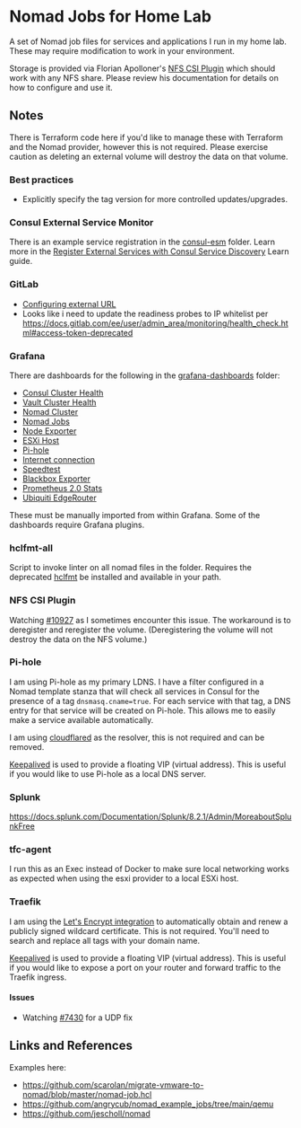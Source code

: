 # Nomad Jobs for Home Lab

A set of Nomad job files for services and applications I run in my home lab. These may require modification to work in your environment.

Storage is provided via Florian Apolloner's [NFS CSI Plugin](https://gitlab.com/rocketduck/csi-plugin-nfs) which should work with any NFS share. Please review his documentation for details on how to configure and use it.

## Notes
There is Terraform code here if you'd like to manage these with Terraform and the Nomad provider, however this is not required. Please exercise caution as deleting an external volume will destroy the data on that volume.

### Best practices
- Explicitly specify the tag version for more controlled updates/upgrades.

### Consul External Service Monitor
There is an example service registration in the [consul-esm](./consul-esm) folder. Learn more in the [Register External Services with Consul Service Discovery](https://learn.hashicorp.com/tutorials/consul/service-registration-external-services) Learn guide. 

### GitLab
- [Configuring external URL](https://gitlab.com/gitlab-org/omnibus-gitlab/-/blob/master/doc/settings/configuration.md#configuring-the-external-url-for-gitlab)
- Looks like i need to update the readiness probes to IP whitelist per https://docs.gitlab.com/ee/user/admin_area/monitoring/health_check.html#access-token-deprecated

### Grafana
There are dashboards for the following in the [grafana-dashboards](./grafana-dashboards) folder:
- [Consul Cluster Health](https://github.com/tradel/vault-consul-monitoring/blob/master/dashboards/consul_cluster_health.json)
- [Vault Cluster Health](https://github.com/tradel/vault-consul-monitoring/blob/master/dashboards/vault_cluster_health.json)
- [Nomad Cluster](https://github.com/bitrockteam/caravan-application-support/blob/release/caravan-0.1/grafana_dashboards/nomad-cluster_rev1.json)
- [Nomad Jobs](https://github.com/bitrockteam/caravan-application-support/blob/release/caravan-0.1/grafana_dashboards/nomad-jobs_rev1.json)
- [Node Exporter](https://github.com/bitrockteam/caravan-application-support/blob/release/caravan-0.1/grafana_dashboards/node-exporter_rev1.json)
- [ESXi Host](https://grafana.com/grafana/dashboards/10076)
- [Pi-hole](https://grafana.com/grafana/dashboards/10176)
- [Internet connection](https://github.com/geerlingguy/internet-pi/blob/master/internet-monitoring/grafana/provisioning/dashboards/internet-connection.json)
- [Speedtest](https://github.com/MiguelNdeCarvalho/speedtest-exporter/blob/main/Dashboard/Speedtest%20Dashboard-1609529464845.json)
- [Blackbox Exporter](https://grafana.com/grafana/dashboards/7587)
- [Prometheus 2.0 Stats](https://github.com/grafana/grafana/blob/main/public/app/plugins/datasource/prometheus/dashboards/prometheus_2_stats.json)
- [Ubiquiti EdgeRouter](https://github.com/WaterByWind/grafana-dashboards/tree/master/UBNT-EdgeRouter)

These must be manually imported from within Grafana. Some of the dashboards require Grafana plugins.

### hclfmt-all
Script to invoke linter on all nomad files in the folder. Requires the deprecated [hclfmt](https://github.com/fatih/hclfmt) be installed and available in your path.

### NFS CSI Plugin
Watching [#10927](https://github.com/hashicorp/nomad/issues/10927) as I sometimes encounter this issue. The workaround is to deregister and reregister the volume. (Deregistering the volume will not destroy the data on the NFS volume.)

### Pi-hole
I am using Pi-hole as my primary LDNS. I have a filter configured in a Nomad template stanza that will check all services in Consul for the presence of a tag `dnsmasq.cname=true`. For each service with that tag, a DNS entry for that service will be created on Pi-hole. This allows me to easily make a service available automatically. 

I am using [cloudflared](https://developers.cloudflare.com/cloudflare-one/connections/connect-apps/install-and-setup/installation) as the resolver, this is not required and can be removed.

[Keepalived](https://www.keepalived.org) is used to provide a floating VIP (virtual address). This is useful if you would like to use Pi-hole as a local DNS server.

### Splunk
https://docs.splunk.com/Documentation/Splunk/8.2.1/Admin/MoreaboutSplunkFree

### tfc-agent
I run this as an Exec instead of Docker to make sure local networking works as expected when using the esxi provider to a local ESXi host.

### Traefik
I am using the [Let's Encrypt integration](https://doc.traefik.io/traefik/https/acme/) to automatically obtain and renew a publicly signed wildcard certificate. This is not required. You'll need to search and replace all tags with your domain name.

[Keepalived](https://www.keepalived.org) is used to provide a floating VIP (virtual address). This is useful if you would like to expose a port on your router and forward traffic to the Traefik ingress.

#### Issues
- Watching [#7430](https://github.com/traefik/traefik/issues/7430) for a UDP fix

## Links and References
Examples here:
- https://github.com/scarolan/migrate-vmware-to-nomad/blob/master/nomad-job.hcl
- https://github.com/angrycub/nomad_example_jobs/tree/main/qemu
- https://github.com/jescholl/nomad